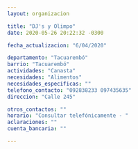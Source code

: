 ```yaml
---
layout: organizacion

title: "DJ's y Olimpo"
date: 2020-05-26 20:22:32 -0300

fecha_actualizacion: "6/04/2020"

departamento: "Tacuarembó"
barrio: "Tacuarembó"
actividades: "Canasta"
necesidades: "Alimentos"
necesidades_especificas: ""
telefono_contacto: "092838233 097435635"
direccion: "Calle 245"

otros_contactos: ""
horario: "Consultar telefónicamente - "
aclaraciones: ""
cuenta_bancaria: ""

---
```

